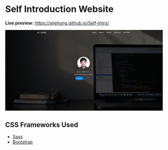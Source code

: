 # Self Introduction Website

**Live preview:** https://ajiehung.github.io/Self-Intro/

![Preview](https://github.com/ajiehung/Self-Intro/blob/master/img/Readme.png)

## CSS Frameworks Used

- [Sass](https://sass-lang.com/)
- [Bootstrap](https://getbootstrap.com/)

